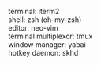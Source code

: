 terminal: iterm2  
shell: zsh (oh-my-zsh)  
editor: neo-vim  
terminal multiplexor: tmux  
window manager: yabai  
hotkey daemon: skhd  
